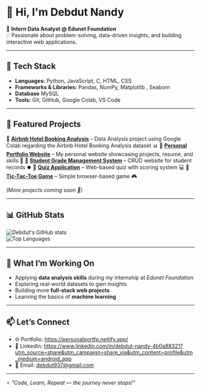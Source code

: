 # 👋 Hi, I'm Debdut Nandy  

🚀 **Intern Data Analyst @ Edunet Foundation**  
💡 Passionate about problem-solving, data-driven insights, and building interactive web applications.  

---

## 🔧 Tech Stack  
- **Languages:** Python, JavaScript, C, HTML, CSS  
- **Frameworks & Libraries:** Pandas, NumPy, Matplotlib , Seaborn
- **Database** MySQL
- **Tools:** Git, GitHub, Google Colab, VS Code  

---

## 📌 Featured Projects  

🔹 [**Airbnb Hotel Booking Analysis**](https://github.com/Deb124-source/VOIS_AICTE_Oct2025_DebdutNandy.git) – Data Analysis project using Google Colab regarding the Airbnb Hotel Booking Analysis dataset 📊
🔹 [**Personal Portfolio Website**](https://personalportfp.netlify.app) – My personal website showcasing projects, resume, and skills 🎯
🔹 [**Student Grade Management System**](https://deb124-source.github.io/Student-grade-management-system-/) – CRUD website for student records ⏺️ 
🔹 [**Quiz Application**](https://deb124-source.github.io/Quiz-website/) – Web-based quiz with scoring system 💻
🔹 [**Tic-Tac-Toe Game**](https://deb124-source.github.io/Tic-Tac-Toe-game-/) – Simple browser-based game 🎮 

*(More projects coming soon 🚀)*  

---

## 📊 GitHub Stats  

![Debdut's GitHub stats](https://github-readme-stats.vercel.app/api?username=Deb124-source&show_icons=true&theme=radical)  
![Top Languages](https://github-readme-stats.vercel.app/api/top-langs/?username=Deb124-source&layout=compact&theme=radical)  

---

## 🌱 What I’m Working On  
- Applying **data analysis skills** during my internship at *Edunet Foundation*  
- Exploring real-world datasets to gain insights  
- Building more **full-stack web projects**  
- Learning the basics of **machine learning**  

---

## 📫 Let’s Connect  
- 🌐 Portfolio: https://personalportfp.netlify.app/ 
- 💼 LinkedIn: https://www.linkedin.com/in/debdut-nandy-4b0a88321?utm_source=share&utm_campaign=share_via&utm_content=profile&utm_medium=android_app 
- 📧 Email: debdut937@gmail.com 

---

⭐️ *"Code, Learn, Repeat — the journey never stops!”*
